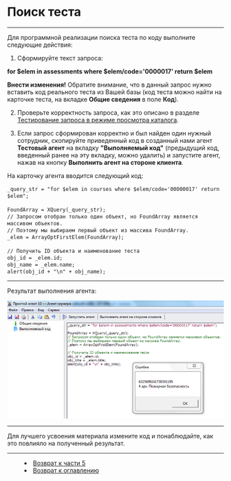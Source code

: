 # Поиск теста
***

Для программной реализации поиска теста по коду выполните следующие действия:

1. Сформируйте текст запроса:

**for $elem in assessments where $elem/code='0000017' return $elem**

**Внести изменения!** Обратите внимание, что в данный запрос нужно вставить код реального теста из Вашей базы (код теста можно найти на карточке теста, на вкладке **Общие сведения** в поле **Код**).

2. Проверьте корректность запроса, как это описано в разделе [Тестирование запроса в режиме просмотра каталога](XQuery_control.md).

3. Если запрос сформирован корректно и был найден один нужный сотрудник, скопируйте приведенный код в созданный нами агент **Тестовый агент** на вкладку **"Выполняемый код"** (предыдущий код, введенный ранее на эту вкладку, можно удалить) и запустите агент, нажав на кнопку **Выполнить агент на стороне клиента**.

На карточку агента вводится следующий код:

    _query_str = "for $elem in courses where $elem/code='00000017' return $elem";
    
    FoundArray = XQuery(_query_str);
    // Запросом отобран только один объект, но FoundArray является массивом объектов.
    // Поэтому мы выбираем первый объект из массива FoundArray.
    _elem = ArrayOptFirstElem(FoundArray);

    // Получить ID объекта и наименование теста
    obj_id = _elem.id;
    obj_name = _elem.name;
    alert(obj_id + "\n" + obj_name);

---

Результат выполнения агента:

![](assessment03.png)

---

Для лучшего усвоения материала измените код и понаблюдайте, как это повлияло на полученный результат.


***

<dd><li> <a href="5_practical_realization.md"> Возврат к части 5</a></dd>

<dd><li> <a href="README.md"> Возврат к оглавлению</a></dd>
